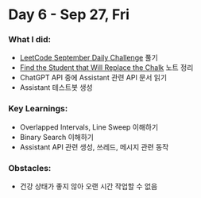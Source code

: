 # Day 6 - Sep 27, Fri

### What I did:
- [LeetCode September Daily Challenge](https://leetcode.com/problems/my-calendar-ii/description/?envType=daily-question&envId=2024-09-27) 풀기
- [Find the Student that Will Replace the Chalk](https://leetcode.com/problems/find-the-student-that-will-replace-the-chalk/description/?envType=daily-question&envId=2024-09-02) 노트 정리
- ChatGPT API 중에 Assistant 관련 API 문서 읽기
- Assistant 테스트봇 생성
  
### Key Learnings:
- Overlapped Intervals, Line Sweep 이해하기
- Binary Search 이해하기
- Assistant API 관련 생성, 쓰레드, 메시지 관련 동작

### Obstacles:
- 건강 상태가 좋지 않아 오랜 시간 작업할 수 없음